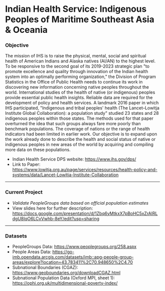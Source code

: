 # Indian Health Service: Indigenous Peoples of Maritime Southeast Asia & Oceania
### Objective
The mission of IHS is to raise the physical, mental, social and spiritual health of American Indians and Alaska natives (AI/AN) to the highest level. To be responsive to the second goal of its 2019-2023
strategic plan "to promote excellence and quality through innovation of the Indian health system into an optimally performing organization," the Division of Program Statistics in the Office of Public Health
needs to continue its work in discovering new information concerning native peoples throughout the world. International studies of the health of native (or indigenous) peoples provide essential public
health insights. Reliable data are required for the development of policy and health services. A landmark 2016 paper in which IHS participated, "Indigenous and tribal peoples' health (The Lancet–Lowitja
Institute Global Collaboration): a population study" studied 23 states and 28 indigenous peoples within those states. The methods used for that paper overturned the idea that such groups always fare more poorly than benchmark populations. 
The coverage of nations or the range of health indicators had been limited in earlier work. Our objective is to expand upon the work already done to describe the health and social status of native or indigenous peoples in new areas of the world by acquiring and compiling more data on these populations.
* Indian Health Service DPS website: https://www.ihs.gov/dps/
* Link to Paper: https://www.lowitja.org.au/page/services/resources/health-policy-and-systems/data/Lancet-Lowitja-Institute-Collaboration



***
### Current Project
* *Validate PeopleGroups data based on official population estimates*
* View slides here for further description: https://docs.google.com/presentation/d/1Zbq6yMtkxX7pBoHC5xZrAIRLdgU8IqO6LCvVwhb-8eY/edit?usp=sharing
  
  
 ***
 ### Datasets
 * PeopleGroups Data: https://www.peoplegroups.org/258.aspx
 * People Areas Data: https://go-imb.opendata.arcgis.com/datasets/imb::apg-people-group-areas/explore?location=43.783411%2C70.948650%2C4.70  
 * Subnational Boundaries (CGAZ): https://www.geoboundaries.org/downloadCGAZ.html  
 * Subnational Population Data (Oxford MPI, sheet 1): https://ophi.org.uk/multidimensional-poverty-index/
